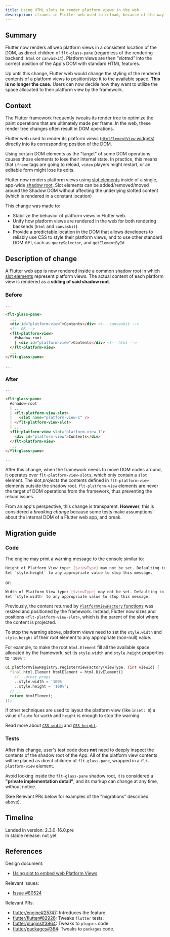 ```yaml
---
title: Using HTML slots to render platform views in the web
description: iframes in Flutter web used to reload, because of the way some DOM operations were made. A change in the way Flutter web apps render platform views makes them stable (preventing iframe reloads, and other problems with video tags or forms potentially losing their state).
---
```


## Summary

Flutter now renders all web platform views in a consistent location of the DOM,
as direct children of `flt-glass-pane` (regardless of the rendering backend:
`html` or `canvaskit`). Platform views are then _"slotted"_ into the correct
position of the App's DOM with standard HTML features.

Up until this change, Flutter web would change the styling of the rendered
contents of a platform views to position/size it to the available space. **This
is no longer the case.** Users can now decide how they want to utilize the space
allocated to their platform view by the framework.

## Context

The Flutter framework frequently tweaks its render tree to optimize the paint
operations that are ultimately made per frame. In the web, these render tree
changes often result in DOM operations.

Flutter web used to render its platform views ([`HtmlElementView` widgets][])
directly into its corresponding position of the DOM.

Using certain DOM elements as the "target" of some DOM operations causes those
elements to lose their internal state. In practice, this means that `iframe`
tags are going to reload, `video` players might restart, or an editable form
might lose its edits.

Flutter now renders platform views using [slot elements][] inside of a single,
app-wide [shadow root][]. Slot elements can be added/removed/moved around the
Shadow DOM without affecting the underlying slotted content (which is rendered
in a constant location)

This change was made to:

* Stabilize the behavior of platform views in Flutter web.
* Unify how platform views are rendered in the web for both rendering
   backends (`html` and `canvaskit`).
* Provide a predictable location in the DOM that allows developers to reliably
   use CSS to style their platform views, and to use other standard DOM API,
   such as `querySelector`, and `getElementById`.

## Description of change

A Flutter web app is now rendered inside a common [shadow root][] in which
[slot elements][] represent platform views. The actual content of
each platform view is rendered as a **sibling of said shadow root**.

### Before

<!-- skip -->
```html
...

<flt-glass-pane>
  ...
  <div id="platform-view">Contents</div> <!-- canvaskit -->
  <!-- OR -->
  <flt-platform-view>
    #shadow-root
    | <div id="platform-view">Contents</div> <!-- html -->
  </flt-platform-view>
  ...
</flt-glass-pane>

...
```

### After

<!-- skip -->
```html
...

<flt-glass-pane>
  #shadow-root
  | ...
  | <flt-platform-view-slot>
  |   <slot name="platform-view-1" />
  | </flt-platform-view-slot>
  | ...
  <flt-platform-view slot="platform-view-1">
    <div id="platform-view">Contents</div>
  </flt-platform-view>
  ...
</flt-glass-pane>

...
```

After this change, when the framework needs to move DOM nodes around, it
operates over `flt-platform-view-slot`s, which only contain a `slot` element.
The slot _projects_ the contents defined in `flt-platform-view` elements outside
the shadow root. `flt-platform-view` elements are never the target of DOM
operations from the framework, thus preventing the reload issues.

From an app's perspective, this change is transparent. **However**, this is
considered a _breaking change_ because some tests make assumptions
about the internal DOM of a Flutter web app, and break.

## Migration guide

### Code

The engine may print a warning message to the console similar to:

<!-- skip -->
```bash
Height of Platform View type: [$viewType] may not be set. Defaulting to `height: 100%`.
Set `style.height` to any appropriate value to stop this message.
```

or:

<!-- skip -->
```bash
Width of Platform View type: [$viewType] may not be set. Defaulting to `width: 100%`.
Set `style.width` to any appropriate value to stop this message.
```

Previously, the content returned by [`PlatformViewFactory` functions][] was
resized and positioned by the framework. Instead, Flutter now sizes and
positions `<flt-platform-view-slot>`, which is the parent of the slot where the
content is projected.

To stop the warning above, platform views need to set the `style.width` and
`style.height` of their root element to any appropriate (non-null) value.

For example, to make the root `html.Element` fill all the available space
allocated by the framework, set its `style.width` and `style.height` properties
to `'100%'`:

<!-- skip -->
```dart
ui.platformViewRegistry.registerViewFactory(viewType, (int viewId) {
  final html.Element htmlElement = html.DivElement()
    // ..other props
    ..style.width = '100%'
    ..style.height = '100%';
  // ...
  return htmlElement;
});
```

If other techniques are used to layout the platform view (like `inset: 0`) a
value of `auto` for `width` and `height` is enough to stop the warning.

Read more about [`CSS width`][] and [`CSS height`][].

### Tests

After this change, user's test code does **not** need to deeply inspect the
contents of the shadow root of the App. All of the platform view contents will
be placed as direct children of `flt-glass-pane`, wrapped in a
`flt-platform-view` element.

Avoid looking inside the `flt-glass-pane` shadow root, it is considered a
**"private implementation detail"**, and its markup can change at any time,
without notice.

(See Relevant PRs below for examples of the "migrations" described above).

## Timeline

Landed in version: 2.3.0-16.0.pre<br>
In stable release: not yet

## References

Design document:

* [Using slot to embed web Platform Views][design doc]

Relevant issues:

* [Issue #80524][issue-80524]

Relevant PRs:

* [flutter/engine#25747][pull-25747]: Introduces the feature.
* [flutter/flutter#82926][pull-82926]: Tweaks `flutter` tests.
* [flutter/plugins#3964][pull-3964]: Tweaks to `plugins` code.
* [flutter/packages#364][pull-364]: Tweaks to `packages` code.

[`CSS height`]: https://developer.mozilla.org/en-US/docs/Web/CSS/height
[`CSS width`]: https://developer.mozilla.org/en-US/docs/Web/CSS/width
[`HtmlElementView` widgets]: {{site.api}}/flutter/widgets/HtmlElementView-class.html
[`PlatformViewFactory` functions]: {{site.github}}/flutter/engine/blob/58459a5e342f84c755919f2ad5029b22bcddd548/lib/web_ui/lib/src/engine/platform_views/content_manager.dart#L15-L18
[design doc]: https://flutter.dev/go/web-slot-content
[issue-80524]: {{site.github}}/flutter/flutter/issues/80524
[pull-25747]: {{site.github}}/flutter/engine/pull/25747
[pull-364]: {{site.github}}/flutter/packages/pull/364
[pull-3964]: {{site.github}}/flutter/plugins/pull/3964
[pull-82926]: {{site.github}}/flutter/flutter/pull/82926
[shadow root]: https://developer.mozilla.org/en-US/docs/Web/API/ShadowRoot
[slot elements]: https://developer.mozilla.org/en-US/docs/Web/HTML/Element/slot

